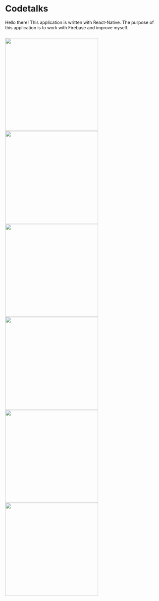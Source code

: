 # Codetalks

Hello there! This application is written with React-Native. The purpose of this application is to work with Firebase and improve myself.




 <div style="margin-top:25px;">

 <img src="https://user-images.githubusercontent.com/63070070/166893285-6114a28a-c1e9-4381-b574-52465d4c0229.png"   style="width:300px;height:300;" />
 <img src="https://user-images.githubusercontent.com/63070070/166893417-bbadb629-5c9a-4c1a-929b-05849f971085.png"   style="width:300px;height:300;" />
 <img src="https://user-images.githubusercontent.com/63070070/166893935-ba0da9d3-73a3-4d32-bb81-7c68a4564132.png"   style="width:300px;height:300;" />
 
 <img src="https://user-images.githubusercontent.com/63070070/166893495-5fd6cfaa-daed-4e13-8fc7-5e0ea2f4492f.png"   style="width:300px;height:300;" />
 <img src="https://user-images.githubusercontent.com/63070070/166893629-e0846ba3-6c2c-4aa1-b18e-7c3b4a8c2d48.png"   style="width:300px;height:300;" />
 <img src="https://user-images.githubusercontent.com/63070070/166893670-6d846b78-ba13-489e-9450-3de86a1ca6d0.png"   style="width:300px;height:300;" />

 
 

 
 
 </div>



